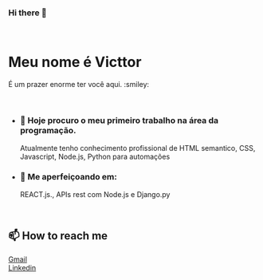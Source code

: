 ### Hi there 👋
<br>
<h1>Meu nome é Victtor</h1>
<p>É um prazer enorme ter você aqui. :smiley:</p>
<br>
<ul>
<li>
<h3>🔭 Hoje procuro o meu primeiro trabalho na área da programação.</h3>
<p>Atualmente tenho conhecimento profissional de HTML semantico, CSS, Javascript, Node.js, Python para automações</p>
</li> 
<li>
<h3>🌱 Me aperfeiçoando em:</h3>
<p>REACT.js., APIs rest com Node.js e Django.py</p>
</li>
</ul>
<br>
<h2>📫 How to reach me</h2>
  <a href="estevamvicttor@gmail.com">Gmail</a>
  <br>
  <a href="www.linkedin.com/in/victtor-estevam-083419245">Linkedin</a>

